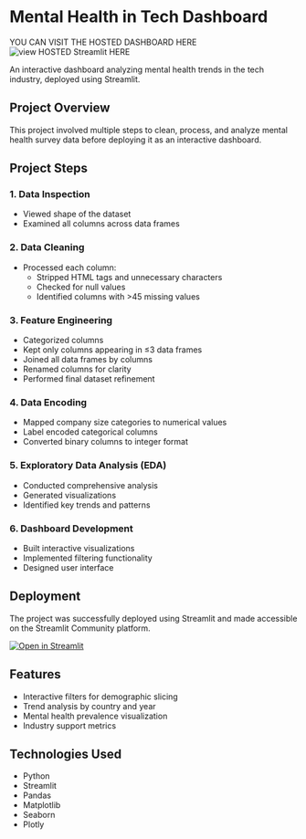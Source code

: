 # Mental Health in Tech Dashboard

YOU CAN VISIT THE HOSTED DASHBOARD HERE
![view HOSTED Streamlit HERE]([https://img.shields.io/badge/Streamlit-FF4B4B?style=for-the-badge&logo=Streamlit&logoColor=white](https://mental-health-analysis-in-tech.streamlit.app/))


An interactive dashboard analyzing mental health trends in the tech industry, deployed using Streamlit.

## Project Overview

This project involved multiple steps to clean, process, and analyze mental health survey data before deploying it as an interactive dashboard.

## Project Steps

### 1. Data Inspection
- Viewed shape of the dataset
- Examined all columns across data frames

### 2. Data Cleaning
- Processed each column:
  - Stripped HTML tags and unnecessary characters
  - Checked for null values
  - Identified columns with >45 missing values

### 3. Feature Engineering
- Categorized columns
- Kept only columns appearing in ≤3 data frames
- Joined all data frames by columns
- Renamed columns for clarity
- Performed final dataset refinement

### 4. Data Encoding
- Mapped company size categories to numerical values
- Label encoded categorical columns
- Converted binary columns to integer format

### 5. Exploratory Data Analysis (EDA)
- Conducted comprehensive analysis
- Generated visualizations
- Identified key trends and patterns

### 6. Dashboard Development
- Built interactive visualizations
- Implemented filtering functionality
- Designed user interface

## Deployment

The project was successfully deployed using Streamlit and made accessible on the Streamlit Community platform.

[![Open in Streamlit](https://static.streamlit.io/badges/streamlit_badge_black_white.svg)](your-streamlit-app-link-here)

## Features
- Interactive filters for demographic slicing
- Trend analysis by country and year
- Mental health prevalence visualization
- Industry support metrics

## Technologies Used
- Python
- Streamlit
- Pandas
- Matplotlib
- Seaborn
- Plotly
